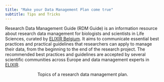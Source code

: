 ```yaml
---
title: "Make your Data Management Plan come true"
subtitle: Tips and Tricks
---
```



Research Data Management Guide (RDM Guide) is an information resource about research data management for biologists and scientists in Life Sciences, curated by [ELIXIR Belgium](https://www.elixir-belgium.org). It aims to communicate essential best practices and practical guidelines that researchers can apply to manage their data, from the beginning to the end of the research project. The recommended best practices and guidelines are accepted by several scientific communities across Europe and data management experts in [ELIXIR](elixir).


<object class="rdm_cycle" type="image/svg+xml" data="images/landing_page_orange_v01.svg"></object>
<figcaption style="text-align: center;">
    Topics of a research data management plan.
</figcaption>

